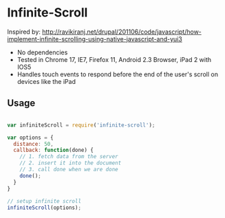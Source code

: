 # Infinite-Scroll

Inspired by: http://ravikiranj.net/drupal/201106/code/javascript/how-implement-infinite-scrolling-using-native-javascript-and-yui3

- No dependencies
- Tested in Chrome 17, IE7, Firefox 11, Android 2.3 Browser, iPad 2 with IOS5
- Handles touch events to respond before the end of the user's scroll on devices like the iPad

## Usage
``` js

var infiniteScroll = require('infinite-scroll');

var options = {
  distance: 50,
  callback: function(done) {
    // 1. fetch data from the server
    // 2. insert it into the document
    // 3. call done when we are done
    done();
  }
}
    
// setup infinite scroll
infiniteScroll(options);
```
